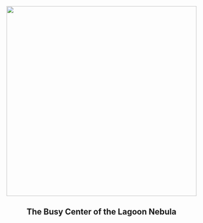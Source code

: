
<p align="center"><img src="https://apod.nasa.gov/apod/image/2306/LagoonCenter_HubblePobes_960.jpg" width="500" height="500"></p>
<h2 align="center"> The Busy Center of the Lagoon Nebula </h2>
